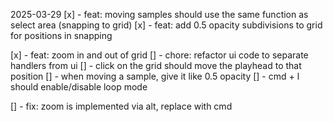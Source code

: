 2025-03-29
[x] - feat: moving samples should use the same function as select area (snapping to grid)
[x] - feat: add 0.5 opacity subdivisions to grid for positions in snapping

[x] - feat: zoom in and out of grid
[] - chore: refactor ui code to separate handlers from ui
[] - click on the grid should move the playhead to that position
[] - when moving a sample, give it like 0.5 opacity
[] - cmd + l should enable/disable loop mode




[] - fix: zoom is implemented via alt, replace with cmd